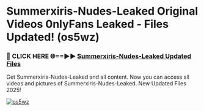 # Summerxiris-Nudes-Leaked Original Videos 0nlyFans Leaked - Files Updated! (os5wz)

<h3>🔴 CLICK HERE 🌐==►► <a href="https://tinyurl.com/4mcuefdz" rel="nofollow">Summerxiris-Nudes-Leaked Updated Files</a></h3>

Get Summerxiris-Nudes-Leaked and all content. Now you can access all videos and pictures of Summerxiris-Nudes-Leaked. New Updated Files 2025!

[![os5wz](https://i.imgur.com/StAQSOY.gif)](https://tinyurl.com/4mcuefdz)

